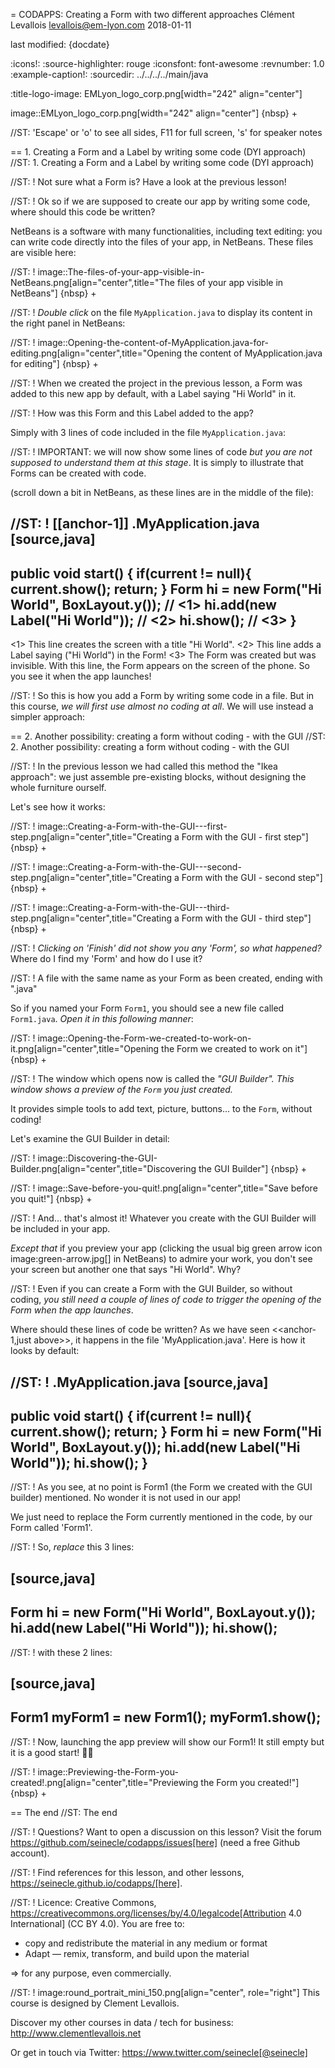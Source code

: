 = CODAPPS: Creating a Form with two different approaches
Clément Levallois <levallois@em-lyon.com>
2018-01-11

last modified: {docdate}

:icons!:
:source-highlighter: rouge
:iconsfont:   font-awesome
:revnumber: 1.0
:example-caption!:
:sourcedir: ../../../../main/java


:title-logo-image: EMLyon_logo_corp.png[width="242" align="center"]

image::EMLyon_logo_corp.png[width="242" align="center"]
{nbsp} +

//ST: 'Escape' or 'o' to see all sides, F11 for full screen, 's' for speaker notes

== 1. Creating a Form and a Label by writing some code (DYI approach)
//ST: 1. Creating a Form and a Label by writing some code (DYI approach)

//ST: !
Not sure what a Form is? Have a look at the previous lesson!

//ST: !
Ok so if we are supposed to create our app by writing some code, where should this code be written?

NetBeans is a software with many functionalities, including text editing: you can write code directly into the files of your app, in NetBeans. These files are visible here:

//ST: !
image::The-files-of-your-app-visible-in-NetBeans.png[align="center",title="The files of your app visible in NetBeans"]
{nbsp} +

//ST: !
*Double click* on the file `MyApplication.java` to display its content in the right panel in NetBeans:

//ST: !
image::Opening-the-content-of-MyApplication.java-for-editing.png[align="center",title="Opening the content of MyApplication.java for editing"]
{nbsp} +

//ST: !
When we created the project in the previous lesson, a Form was added to this new app by default, with a Label saying "Hi World" in it.

//ST: !
How was this Form and this Label added to the app?

Simply with 3 lines of code included in the file `MyApplication.java`:

//ST: !
IMPORTANT: we will now show some lines of code *but you are not supposed to understand them at this stage*. It is simply to illustrate that Forms can be created with code.

(scroll down a bit in NetBeans, as these lines are in the middle of the file):


//ST: !
[[anchor-1]]
.MyApplication.java
[source,java]
----
public void start() {
    if(current != null){
        current.show();
        return;
    }
    Form hi = new Form("Hi World", BoxLayout.y()); // <1>
    hi.add(new Label("Hi World")); // <2>
    hi.show(); // <3>
}
----
<1> This line creates the screen with a title "Hi World".
<2> This line adds a Label saying ("Hi World") in the Form!
<3> The Form was created but was invisible. With this line, the Form appears on the screen of the phone. So you see it when the app launches!


//ST: !
So this is how you add a Form by writing some code in a file. But in this course, *we will first use almost no coding at all*. We will use instead a simpler approach:

== 2. Another possibility: creating a form without coding - with the GUI
//ST: 2. Another possibility: creating a form without coding - with the GUI

//ST: !
In the previous lesson we had called this method the "Ikea approach": we just assemble pre-existing blocks, without designing the whole furniture ourself.

Let's see how it works:

//ST: !
image::Creating-a-Form-with-the-GUI---first-step.png[align="center",title="Creating a Form with the GUI - first step"]
{nbsp} +

//ST: !
image::Creating-a-Form-with-the-GUI---second-step.png[align="center",title="Creating a Form with the GUI - second step"]
{nbsp} +


//ST: !
image::Creating-a-Form-with-the-GUI---third-step.png[align="center",title="Creating a Form with the GUI - third step"]
{nbsp} +

//ST: !
*Clicking on 'Finish' did not show you any 'Form', so what happened?* Where do I find my 'Form' and how do I use it?

//ST: !
A file with the same name as your Form as been created, ending with ".java"

So if you named your Form `Form1`, you should see a new file called `Form1.java`. *Open it in this following manner*:

//ST: !
image::Opening-the-Form-we-created-to-work-on-it.png[align="center",title="Opening the Form we created to work on it"]
{nbsp} +

//ST: !
The window which opens now is called the *"GUI Builder". This window shows a preview of the `Form` you just created.*

It provides simple tools to add text, picture, buttons... to the `Form`, without coding!

Let's examine the GUI Builder in detail:

//ST: !
image::Discovering-the-GUI-Builder.png[align="center",title="Discovering the GUI Builder"]
{nbsp} +

//ST: !
image::Save-before-you-quit!.png[align="center",title="Save before you quit!"]
{nbsp} +

//ST: !
And... that's almost it! Whatever you create with the GUI Builder will be included in your app.

*Except that* if you preview your app (clicking the usual big green arrow icon image:green-arrow.jpg[] in NetBeans) to admire your work, you don't see your screen but another one that says "Hi World". Why?

//ST: !
Even if you can create a Form with the GUI Builder, so without coding, *you still need a couple of lines of code to trigger the opening of the Form when the app launches*.

Where should these lines of code be written? As we have seen <<anchor-1,just above>>, it happens in the file 'MyApplication.java'. Here is how it looks by default:

//ST: !
.MyApplication.java
[source,java]
----
public void start() {
    if(current != null){
        current.show();
        return;
    }
    Form hi = new Form("Hi World", BoxLayout.y());
    hi.add(new Label("Hi World"));
    hi.show();
}
----

//ST: !
As you see, at no point is Form1 (the Form we created with the GUI builder) mentioned. No wonder it is not used in our app!

We just need to replace the Form currently mentioned in the code, by our Form called 'Form1'.

//ST: !
So, *replace* this 3 lines:

[source,java]
----
Form hi = new Form("Hi World", BoxLayout.y());
hi.add(new Label("Hi World"));
hi.show();
----

//ST: !
with these 2 lines:

[source,java]
----
Form1 myForm1 = new Form1();
myForm1.show();
----

//ST: !
Now, launching the app preview will show our Form1! It still empty but it is a good start! 🎉🎉

//ST: !
image::Previewing-the-Form-you-created!.png[align="center",title="Previewing the Form you created!"]
{nbsp} +


== The end
//ST: The end

//ST: !
Questions? Want to open a discussion on this lesson? Visit the forum https://github.com/seinecle/codapps/issues[here] (need a free Github account).

//ST: !
Find references for this lesson, and other lessons, https://seinecle.github.io/codapps/[here].

//ST: !
Licence: Creative Commons, https://creativecommons.org/licenses/by/4.0/legalcode[Attribution 4.0 International] (CC BY 4.0).
You are free to:

- copy and redistribute the material in any medium or format
- Adapt — remix, transform, and build upon the material

=> for any purpose, even commercially.

//ST: !
image:round_portrait_mini_150.png[align="center", role="right"]
This course is designed by Clement Levallois.

Discover my other courses in data / tech for business: http://www.clementlevallois.net

Or get in touch via Twitter: https://www.twitter.com/seinecle[@seinecle]
